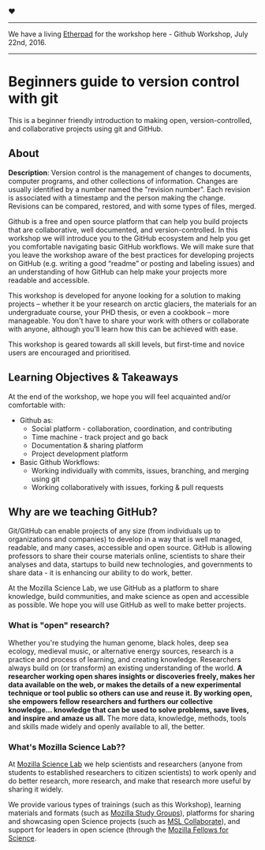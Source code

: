 ❤️

***
We have a living [Etherpad](https://public.etherpad-mozilla.org/p/2016-07-22-friendly-github-intro) for the workshop here - Github Workshop, July 22nd, 2016.
***

# Beginners guide to version control with git
This is a beginner friendly introduction to making open, version-controlled, and collaborative projects using git and GitHub.

## About

**Description**: Version control is the management of changes to documents, computer programs, and other collections of information. Changes are usually identified by a number named the "revision number". Each revision is associated with a timestamp and the person making the change. Revisions can be compared, restored, and with some types of files, merged.

Github is a free and open source platform that can help you build projects that are collaborative, well documented, and version-controlled. In this workshop we will introduce you to the GitHub ecosystem and help you get you comfortable navigating basic GitHub workflows. We will make sure that you leave the workshop aware of the best practices for developing projects on GitHub (e.g. writing a good “readme” or posting and labeling issues) and an understanding of how GitHub can help make your projects more readable and accessible.

This workshop is developed for anyone looking for a solution to making projects – whether it be your research on arctic glaciers, the materials for an undergraduate course, your PHD thesis, or even a cookbook – more manageable. You don't have to share your work with others or collaborate with anyone, although you'll learn how this can be achieved with ease.

This workshop is geared towards all skill levels, but first-time and novice users are encouraged and prioritised.

## Learning Objectives & Takeaways

At the end of the workshop, we hope you will feel acquainted and/or comfortable with:

* Github as:
	* Social platform - collaboration, coordination, and contributing
	* Time machine - track project and go back	
	* Documentation & sharing platform
	* Project development platform
* Basic Github Workflows:
	* Working individually with commits, issues, branching, and merging using git
	* Working collaboratively with issues, forking & pull requests

## Why are we teaching GitHub?

Git/GitHub can enable projects of any size (from individuals up to organizations and companies) to develop in a way that is well managed, readable, and many cases, accessible and open source. GitHub is allowing professors to share their course materials online, scientists to share their analyses and data, startups to build new technologies, and governments to share data - it is enhancing our ability to do work, better. 

At the Mozilla Science Lab, we use GitHub as a platform to share knowledge, build communities, and make science as open and accessible as possible. We hope you will use GitHub as well to make better projects. 

### What is "open" research?

Whether you're studying the human genome, black holes, deep sea ecology, medieval music,  or alternative energy sources, research is a practice and process of learning, and creating knowledge. Researchers always build on (or transform) an existing understanding of the world. **A researcher working open shares insights or discoveries freely, makes her data available on the web, or makes the details of a new experimental technique or tool public so others can use and reuse it. By working open, she empowers fellow researchers and furthers our collective knowledge... knowledge that can be used to solve problems, save lives, and inspire and amaze us all.** The more data, knowledge, methods, tools and skills made widely and openly available to all, the better.

### What's Mozilla Science Lab??
At [Mozilla Science Lab](https://mozillascience.org/) we help scientists and researchers (anyone from students to established researchers to citizen scientists) to work openly and do better research, more research, and make that research more useful by sharing it widely.  

We provide various types of trainings (such as this Workshop), learning materials and formats (such as [Mozilla Study Groups](http://mozillascience.github.io/studyGroupHandbook/)), platforms for sharing and showcasing open Science projects (such as [MSL Collaborate](https://mozillascience.org/collaborate)), and support for leaders in open science (through the [Mozilla Fellows for Science](https://mozillascience.org/fellows).


